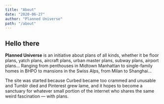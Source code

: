 ```yaml
---
title: "About"
date: "2020-06-27"
author: "Planned Universe"
path: "/about"
---
```


## Hello there

**Planned Universe** is an initiative about plans of all kinds, whether it be floor plans, yatch plans, aircraft plans, urban master plans, subway plans, airport plans... Ranging from penthouses in Midtown Manhattan to single-family homes in BHPO to mansions in the Swiss Alps, from Milan to Shanghai...

The site was started because Curbed became too crammed and unusable and Tumblr died and Pinterest grew lame, and it hopes to become a sanctuary for whatever small portion of the internet who shares the same weird fascination &mdash; with plans.


